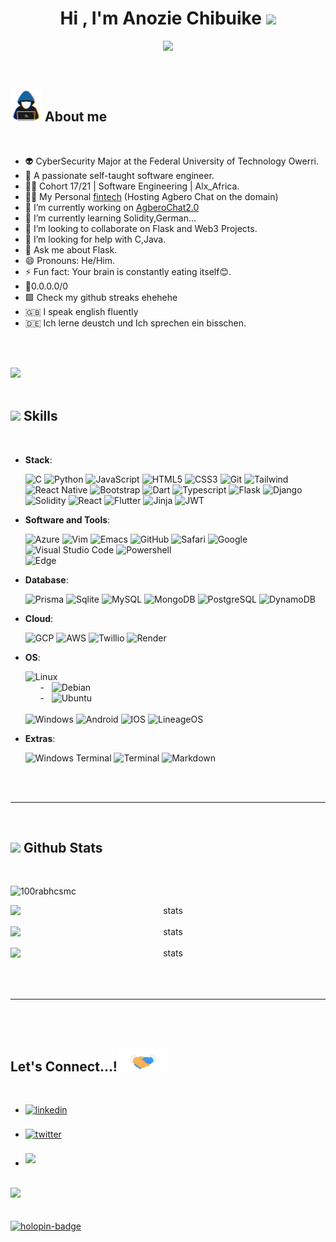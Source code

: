 
<h1 align="center"><b>Hi , I'm Anozie Chibuike </b><img src="https://media.giphy.com/media/hvRJCLFzcasrR4ia7z/giphy.gif" width="35"></h1>
<p align="center">
  <a href="https://github.com/DenverCoder1/readme-typing-svg"><img src="https://readme-typing-svg.herokuapp.com?font=Time+New+Roman&color=cyan&size=25&center=true&vCenter=true&width=600&height=100&lines=Innovative+Software+Engineer,;Student+at+Alx_africa,;Self-taught+Back-End+Developer,;I+Love+Python..&hearts;++;Active+Learner/Researcher,;Love+to+learn+new+stuffs..<3;Scroll+down+to+know+me+more..."></a>
</p>


<br>

	
## <picture><img src = "https://github.com/0xAbdulKhalid/0xAbdulKhalid/raw/main/assets/mdImages/about_me.gif" width = 50px></picture> **About me**


<br>

- 👽 CyberSecurity Major at the Federal University of Technology Owerri.
- 🙈 A passionate self-taught software engineer.
- 👨‍🎓 Cohort 17/21 | Software Engineering | Alx_Africa.
- 👨‍💻 My Personal [fintech](https://agberodata.com.ng) (Hosting Agbero Chat on the domain)
- 🔭 I’m currently working on [AgberoChat2.0](https://github.com/AnozieChibuike/AGBEROCHAT2.0)
- 🌱 I’m currently learning Solidity,German...
- 👯 I’m looking to collaborate on Flask and Web3 Projects.
- 🤔 I’m looking for help with C,Java.
- 💬 Ask me about Flask.
- 😄 Pronouns: He/Him.
- ⚡ Fun fact: Your brain is constantly eating itself😊.
- 📍0.0.0.0/0
- 🟩 Check my github streaks ehehehe
- 🇬🇧 I speak english fluently
- 🇩🇪 Ich lerne deustch und Ich sprechen ein bisschen.

<br><br>

<img src="https://user-images.githubusercontent.com/73097560/115834477-dbab4500-a447-11eb-908a-139a6edaec5c.gif"><br><br>

## <img src="https://media2.giphy.com/media/QssGEmpkyEOhBCb7e1/giphy.gif?cid=ecf05e47a0n3gi1bfqntqmob8g9aid1oyj2wr3ds3mg700bl&rid=giphy.gif" width ="25"><b> Skills</b>
<br>

<p align="center">

- **Stack**:
    
	![C](https://img.shields.io/badge/C%20-%232370ED.svg?style=for-the-badge&logo=c&logoColor=white)
	![Python](https://img.shields.io/badge/Python%20-%2314354C.svg?style=for-the-badge&logo=python&logoColor=white) ![JavaScript](https://img.shields.io/badge/JavaScript%20-%23F7DF1E.svg?style=for-the-badge&logo=javascript&logoColor=black)
	![HTML5](https://img.shields.io/badge/HTML5%20-%23E34F26.svg?style=for-the-badge&logo=html5&logoColor=white)
	![CSS3](https://img.shields.io/badge/CSS%20-%231572B6.svg?style=for-the-badge&logo=css3&logoColor=white) ![Git](https://img.shields.io/badge/git-%23F05033.svg?style=for-the-badge&logo=git&logoColor=white)
	![Tailwind](https://img.shields.io/badge/Tailwind_CSS-38B2AC?style=for-the-badge&logo=tailwind-css&logoColor=white)
	![React Native](https://img.shields.io/badge/React%20Native-38B2AC?style=for-the-badge&logo=react&logoColor=white)
	![Bootstrap](https://img.shields.io/badge/Bootstrap-563D7C?style=for-the-badge&logo=bootstrap&logoColor=white)
	![Dart](https://img.shields.io/badge/Dart-0d0073?style=for-the-badge&logo=dart&logoColor=white)
	![Typescript](https://img.shields.io/badge/Typescript-563D7C?style=for-the-badge&logo=typescript&logoColor=white)
	![Flask](https://img.shields.io/badge/Flask-000000?style=for-the-badge&logo=flask&logoColor=white)
	![Django](https://img.shields.io/badge/Django-092E20?style=for-the-badge&logo=django&logoColor=white)
	![Solidity](https://img.shields.io/badge/Solidity-323330?style=for-the-badge&logo=Solidity&logoColor=blue)
	![React](https://img.shields.io/badge/React-38B2AC?style=for-the-badge&logo=react&logoColor=white)
	![Flutter](https://img.shields.io/badge/Flutter-38B2AC?style=for-the-badge&logo=flutter&logoColor=white)
	![Jinja](https://img.shields.io/badge/Jinja-000000?style=for-the-badge&logo=jinja&logoColor=red)
	![JWT](https://img.shields.io/badge/json%20web%20tokens-323330?style=for-the-badge&logo=json-web-tokens&logoColor=pink)
	
- **Software and Tools**:
  
	![Azure](https://img.shields.io/badge/Azure_DevOps-0078D7?style=for-the-badge&logo=azure-devops&logoColor=white)
	![Vim](https://img.shields.io/badge/VIM-%2311AB00.svg?&style=for-the-badge&logo=vim&logoColor=white)
	![Emacs](https://img.shields.io/badge/Emacs-%237F5AB6.svg?&style=for-the-badge&logo=gnu-emacs&logoColor=white)
	![GitHub](https://img.shields.io/badge/github-%23121011.svg?style=for-the-badge&logo=github&logoColor=white)
	![Safari](https://img.shields.io/badge/Safari-000000?style=for-the-badge&logo=Safari&logoColor=white)
	![Google](https://img.shields.io/badge/google-%234285F4.svg?style=for-the-badge&logo=google&logoColor=white)
	![Visual Studio Code](https://img.shields.io/badge/Visual%20Studio%20Code-0078d7.svg?style=for-the-badge&logo=visual-studio-code&logoColor=white)
	![Powershell](https://img.shields.io/badge/Powershell-2CA5E0?style=for-the-badge&logo=powershell&logoColor=white)	
	![Edge](https://img.shields.io/badge/Edge-0078D7?style=for-the-badge&logo=Microsoft-edge&logoColor=white)

- **Database**:

	![Prisma](https://img.shields.io/badge/Prisma-3982CE?style=for-the-badge&logo=Prisma&logoColor=white)
	![Sqlite](https://img.shields.io/badge/SQLite-07405E?style=for-the-badge&logo=sqlite&logoColor=white)
	![MySQL](https://img.shields.io/badge/MySQL-00000F?style=for-the-badge&logo=mysql&logoColor=white)
	![MongoDB](https://img.shields.io/badge/MongoDB-4EA94B?style=for-the-badge&logo=mongodb&logoColor=white)
	![PostgreSQL](https://img.shields.io/badge/PostgreSQL-316192?style=for-the-badge&logo=postgresql&logoColor=white)
	![DynamoDB](https://img.shields.io/badge/Amazon%20DynamoDB-4053D6?style=for-the-badge&logo=Amazon%20DynamoDB&logoColor=white)
  
- **Cloud**:

	![GCP](https://img.shields.io/badge/Google_Cloud-4285F4?style=for-the-badge&logo=google-cloud&logoColor=white)
	![AWS](https://img.shields.io/badge/Amazon_AWS-232F3E?style=for-the-badge&logo=amazon-aws&logoColor=white)
	![Twillio](https://img.shields.io/badge/Twilio-F22F46?style=for-the-badge&logo=Twilio&logoColor=white)
	![Render](https://img.shields.io/badge/Render-%46E3B7.svg?style=for-the-badge&logo=render&logoColor=white)

- **OS**:

    ![Linux](https://img.shields.io/badge/Linux-FCC624?style=for-the-badge&logo=linux&logoColor=black)
    <br> &nbsp;  &nbsp;  &nbsp; - &nbsp; ![Debian](https://img.shields.io/badge/Debian-A81D33?style=for-the-badge&logo=debian&logoColor=white)
    <br> &nbsp;  &nbsp;  &nbsp; - &nbsp; ![Ubuntu](https://img.shields.io/badge/Ubuntu-E95420?style=for-the-badge&logo=ubuntu&logoColor=white)
  <br><br>
	![Windows](https://img.shields.io/badge/Windows-0078D6?style=for-the-badge&logo=windows&logoColor=white)
	![Android](https://img.shields.io/badge/Android-3DDC84?style=for-the-badge&logo=android&logoColor=white)
	![IOS](https://img.shields.io/badge/iOS-000000?style=for-the-badge&logo=ios&logoColor=white)
	![LineageOS](https://img.shields.io/badge/lineageos-167C80?style=for-the-badge&logo=lineageos&logoColor=white)

- **Extras**:

    ![Windows Terminal](https://img.shields.io/badge/Windows%20Terminal-%234D4D4D.svg?style=for-the-badge&logo=windows-terminal&logoColor=white)
    ![Terminal](https://img.shields.io/badge/Terminal-%23054020?style=for-the-badge&logo=gnu-bash&logoColor=white)
    ![Markdown](https://img.shields.io/badge/markdown-%23000000.svg?style=for-the-badge&logo=markdown&logoColor=white)   


</p>

<br>
<br>

-----

<br>


## <img src="https://media.giphy.com/media/iY8CRBdQXODJSCERIr/giphy.gif" width="35"><b> Github Stats </b>
<br>

<div align="center">

  <p align="left"> <img src="https://komarev.com/ghpvc/?username=AnozieChibuike&label=Profile%20views&color=0e75b6&style=flat" alt="100rabhcsmc" /> </p>
<img src='https://github-readme-stats.vercel.app/api/top-langs/?username=AnozieChibuike&theme=vue-dark&show_icons=true&hide_border=true&layout=compact' alt='stats' style='display: block;' />
<br>
<img src='https://github-readme-streak-stats.herokuapp.com/?user=AnozieChibuike&theme=vue-dark&hide_border=true' alt='stats' style='display: block;' />
<br>
<img src='https://github-readme-stats.vercel.app/api?username=AnozieChibuike&theme=vue-dark&show_icons=true&hide_border=true&count_private=true' alt='stats' style='display: block;' />
</div>

<br>
<br>
<br>

-----

<br>
<br>

## <b> Let's Connect...!</b><img src="https://github.com/0xAbdulKhalid/0xAbdulKhalid/raw/main/assets/mdImages/handshake.gif" width ="80">
<br>
<div align='left'>

<ul>

<li>
<a href="https://linkedin.com/in/anoziejoel" target="_blank">
<img src="https://img.shields.io/badge/linkedin:  Anozie Joel-%2300acee.svg?color=405DE6&style=for-the-badge&logo=linkedin&logoColor=white" alt=linkedin style="margin-bottom: 5px;"/>
</a>
</li>

<br>

<li>
<a href="https://twitter.com/JoelBlvck2" target="_blank">
<img src="https://img.shields.io/badge/twitter:  JoelBlvck2-%2300acee.svg?color=1DA1F2&style=for-the-badge&logo=twitter&logoColor=white" alt=twitter style="margin-bottom: 5px;"/>
</a>
</li>

<br>

<li>
<a href="mailto:chibuikeanozie0@gmail.com" target="_blank">
<img src="https://img.shields.io/badge/gmail:  ChibuikeAnozie-%23EA4335.svg?style=for-the-badge&logo=gmail&logoColor=white" t=mail style="margin-bottom: 5px;" />
</a>
</li>
	
</ul>
</div>

<br>
<img src="https://user-images.githubusercontent.com/73097560/115834477-dbab4500-a447-11eb-908a-139a6edaec5c.gif">
<br>
<br>
<br>
<a href="https://holopin.me/anoziechibuike" target="_blank"><img src="https://holopin.me/anoziechibuike" width="375" alt="holopin-badge"></a>

